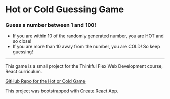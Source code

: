 # Hot or Cold Guessing Game #

### Guess a number between 1 and 100! ### 
+ If you are within 10 of the randomly generated number, you are HOT and so close!
+ If you are more than 10 away from the number, you are COLD! So keep guessing!

* * *

This game is a small project for the Thinkful Flex Web Development course, React curriculum.

[GitHub Repo for the Hot or Cold Game](https://github.com/BlueLB84/HotOrColdGameLBV)


This project was bootstrapped with [Create React App](https://github.com/facebookincubator/create-react-app).